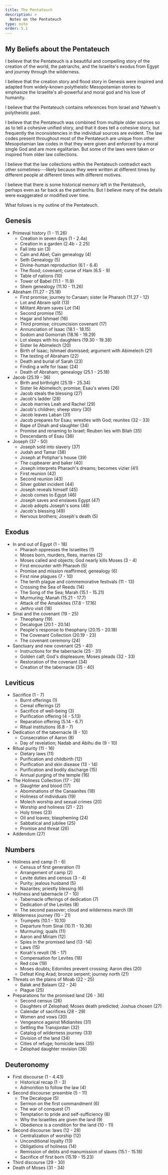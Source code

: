 ```yaml
---
title: The Pentateuch
description: >
  Notes on the Pentateuch
type: note
order: 5.1
---
```


## My Beliefs about the Pentateuch

I believe that the Pentateuch is a beautiful and compelling story of the creation of the world, the patriarchs, and the Israelite's exodus from Egypt and journey through the wilderness.

I believe that the creation story and flood story in Genesis were inspired and adapted from widely-known polytheistic Mesopotamian stories to emphasize the Israelite's all-powerful and moral god and his love of humanity.

I believe that the Pentateuch contains references from Israel and Yahweh's polytheistic past.

I believe that the Pentateuch was combined from multiple older sources so as to tell a cohesive unified story, and that it does tell a cohesive story, but frequently the inconsistencies in the individual sources are evident.  The law codes present throughout most of the Pentateuch are unique from other Mesopotamian law codes in that they were given and enforced by a moral single God and are more egalitarian.  But some of the laws were taken or inspired from older law collections.

I believe that the law collections within the Pentateuch contradict each other sometimes---likely because they were written at different times by different people at different times with different motives.

I believe that there is some historical memory left in the Pentateuch, perhaps even as far back as the patriarchs.  But I believe many of the details were exaggerated or modified over time.

What follows is my outline of the Pentateuch.

## Genesis

- Primeval history (1 - 11.26)
  - Creation in seven days (1 - 2.4a)
  - Creation in a garden (2.4b - 2.25)
  - Fall into sin (3)
  - Cain and Abel; Cain genealogy (4)
  - Seth Genealogy (5)
  - Divine-human reproduction (6.1 - 6.4)
  - The flood; covenant; curse of Ham (6.5 - 9)
  - Table of nations (10)
  - Tower of Babel (11.1 - 11.9)
  - Shem genealogy (11.10 - 11.26)
- Abraham (11.27 - 25.18)
  - First promise; journey to Canaan; sister lie Pharaoh (11.27 - 12)
  - Lot and Abram split (13)
  - Militant Abram saves Lot (14)
  - Second promise (15)
  - Hagar and Ishmael (16)
  - Third promise; circumcision covenant (17)
  - Annunciation of Isaac (18.1 - 18.15)
  - Sodom and Gomorrah (18.16 - 19.29)
  - Lot sleeps with his daughters (19.30 - 19.38)
  - Sister lie Abimelech (20)
  - Birth of Isaac; Ishmael dismissed; argument with Abimelech (21)
  - The testing of Abraham (22)
  - Death and burial of Sarah (23)
  - Finding a wife for Isaac (24)
  - Death of Abraham; genealogy (25.1 - 25.18)
- Jacob (25.19 - 36)
  - Birth and birthright (25.19 - 25.34)
  - Sister lie Abimelech; promise; Esau's wives (26)
  - Jacob steals the blessing (27)
  - Jacob's ladder (28)
  - Jacob marries Leah and Rachel (29)
  - Jacob's children; sheep story (30)
  - Jacob leaves Laban (31)
  - Jacob prepares for Esau; wrestles with God; reunites (32 - 33)
  - Rape of Dinah and slaughter (34)
  - Promise and renaming to Israel; Reuben lies with Bilah (35)
  - Descendants of Esau (36)
- Joseph (37 - 50)
  - Joseph sold into slavery (37)
  - Judah and Tamar (38)
  - Joseph at Potiphar's house (39)
  - The cupbearer and baker (40)
  - Joseph interprets Pharaoh's dreams; becomes vizier (41)
  - First reunion (42)
  - Second reunion (43)
  - Silver goblet incident (44)
  - Joseph reveals himself (45)
  - Jacob comes to Egypt (46)
  - Joseph saves and enslaves Egypt (47)
  - Jacob adopts Joseph's sons (48)
  - Jacob's blessing (49)
  - Nervous brothers; Joseph's death (5)

## Exodus

- In and out of Egypt (1 - 18)
  - Pharaoh oppresses the Israelites (1)
  - Moses born, murders, flees, marries (2)
  - Moses called and objects; God nearly kills Moses (3 - 4)
  - First encounter with Pharaoh (5)
  - Promise and mission reaffirmed; genealogy (6)
  - First nine plagues (7 - 10)
  - The tenth plague and commemorative festivals (11 - 13)
  - Crossing the Sea of Reeds (14)
  - The Song of the Sea; Marah (15.1 - 15.21)
  - Murmuring; Manah (15.21 - 17.7)
  - Attack of the Amalekites (17.8 - 17.16)
  - Jethro visit (18)
- Sinai and the covenant (19 - 25)
  - Theophany (19)
  - Decalogue (20.1 - 20.14)
  - People's response to theophany (20.15 - 20.18)
  - The Covenant Collection (20.19 - 23)
  - The covenant ceremony (24)
- Sanctuary and new covenant (25 - 40)
  - Instructions for the tabernacle (25 - 31)
  - Golden calf; God's displeasure; Moses pleads (32 - 33)
  - Restoration of the covenant (34)
  - Creation of the tabernacle (35 - 40)

## Leviticus

- Sacrifice (1 - 7)
  - Burnt offerings (1)
  - Cereal offerings (2)
  - Sacrifice of well-being (3)
  - Purification offering (4 - 5.13)
  - Reparation offering (5.14 - 6.7)
  - Ritual institutions (6.8 - 7)
- Dedication of the tabernacle (8 - 10)
  - Consecration of Aaron (8)
  - Day of revelation; Nadab and Abihu die (9 - 10)
- Ritual purity (11 - 16)
  - Dietary laws (11)
  - Purification and childbirth (12)
  - Purification and skin disease (13 - 14)
  - Purification and bodily discharge (15)
  - Annual purging of the temple (16)
- The Holiness Collection (17 - 26)
  - Slaughter and blood (17)
  - Abominations of the Canaanites (18)
  - Holiness of individuals (19)
  - Molech worship and sexual crimes (20)
  - Worship and holiness (21 - 22)
  - Holy times (23)
  - Oil and loaves; blaspheming (24)
  - Sabbatical and jubilee (25)
  - Promise and threat (26)
- Addendum (27)

## Numbers

- Holiness and camp (1 - 6)
  - Census of first generation (1)
  - Arrangement of camp (2)
  - Levite duties and census (3 - 4)
  - Purity; jealous husband (5)
  - Nazarites; priestly blessing (6)
- Holiness and tabernacle (7 - 10)
  - Tabernacle offerings of dedication (7)
  - Dedication of the Levites (8)
  - The second passover; cloud and wilderness march (9)
- Wilderness journey (10 - 21)
  - Trumpets (10.1 - 10.10)
  - Departure from Sinai (10.11 - 10.36)
  - Murmuring; quails (11)
  - Aaron and Miriam (12)
  - Spies in the promised land (13 -14)
  - Laws (15)
  - Korah's revolt (16 - 17)
  - Compensation for Levites (18)
  - Red cow (19)
  - Moses doubts; Edomites prevent crossing; Aaron dies (20)
  - Defeat King Arad; bronze serpent; journey north (21)
- Threats on the plains of Moab (22 - 25)
  - Balak and Balaam (22 - 24)
  - Plague (25)
- Preparations for the promised land (26 - 36)
  - Second census (26)
  - Daughters of Zelophad; Moses death predicted; Joshua chosen (27)
  - Calendar of sacrifices (28 - 29)
  - Women and vows (30)
  - Vengeance against Midianites (31)
  - Settling the Transjordan (32)
  - Catalog of wilderness journey (33)
  - Division of the land (34)
  - Cities of refuge; homicide laws (35)
  - Zelophad daughter revision (36)

## Deuteronomy

- First discourse (1 - 4.43)
  - Historical recap (1 - 3)
  - Admonition to follow the law (4)
- Second discourse: preamble (5 - 11)
  - The Decalogue (5)
  - Sermon on the first commandment (6)
  - The war of conquest (7)
  - Temptation to pride and self-sufficiency (8)
  - Why the Israelites are given the land (9)
  - Obedience is a condition for the land (10 - 11)
- Second discourse: laws (12 - 28)
  - Centralization of worship (12)
  - Unconditional loyalty (13)
  - Obligations of holiness (14)
  - Remission of debts and manumission of slaves (15.1 - 15.18)
  - Sacrifice of first born (15.19 - 15.23)
- Third discourse (29 - 30)
- Death of Moses (31 - 34)

